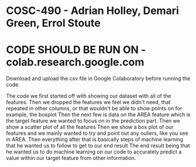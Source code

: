 # COSC-490 - Adrian Holley, Demari Green, Errol Stoute

# CODE SHOULD BE RUN ON - colab.research.google.com

Download and upload the csv file in Google Colaboratory before running the code.

The code we first started off with showing our dataset with all of the features. 
Then we dropped the features we feel we didn't need, that repeated in other columns, or that wouldn't be able to show points on for example, the boxplot
Then the next few is data on the AREA feature which is the target feature we wanted to focus on in the prediction part. 
Then we show a scatter plot of all the features 
Then we show a box plot of our features and we mainly wanted to try and point out any ouliers, like you see in AREA.
Then everything after that is basically steps of machine learning that he wanted us to follow to get to our end result
The end result being that he wanted us to do machine learning on our code to accurately predict a value within our target feature from other information.
